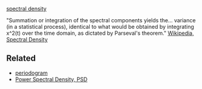 [spectral density](https://en.wikipedia.org/wiki/Spectral_density)

"Summation or integration of the spectral components yields the... variance (in a statistical process), identical to what would be obtained by integrating  x^2(t) over the time domain, as dictated by Parseval's theorem." [Wikipedia, Spectral Density](https://en.wikipedia.org/wiki/Spectral_density)

## Related
* [periodogram](http://docs.scipy.org/doc/scipy-0.14.0/reference/generated/scipy.signal.periodogram.html)
* [Power Spectral Density, PSD](http://ocw.mit.edu/courses/electrical-engineering-and-computer-science/6-011-introduction-to-communication-control-and-signal-processing-spring-2010/readings/MIT6_011S10_chap10.pdf)